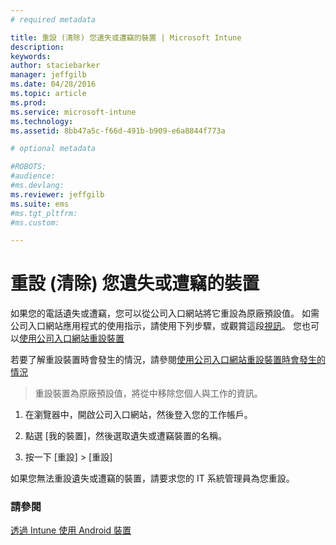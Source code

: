 ```yaml
---
# required metadata

title: 重設 (清除) 您遺失或遭竊的裝置 | Microsoft Intune
description:
keywords:
author: staciebarker
manager: jeffgilb
ms.date: 04/28/2016
ms.topic: article
ms.prod:
ms.service: microsoft-intune
ms.technology:
ms.assetid: 8bb47a5c-f66d-491b-b909-e6a8844f773a

# optional metadata

#ROBOTS:
#audience:
#ms.devlang:
ms.reviewer: jeffgilb
ms.suite: ems
#ms.tgt_pltfrm:
#ms.custom:

---
```



# 重設 (清除) 您遺失或遭竊的裝置

如果您的電話遺失或遭竊，您可以從公司入口網站將它重設為原廠預設值。 如需公司入口網站應用程式的使用指示，請使用下列步驟，或觀賞這段[視訊](http://aka.ms/ly1x17)。 您也可以[使用公司入口網站重設裝置](reset-your-device-cpwebsite.md)

若要了解重設裝置時會發生的情況，請參閱[使用公司入口網站重設裝置時會發生的情況](what-happens-if-you-reset-your-device-using-the-company-portal-android.md)

> 重設裝置為原廠預設值，將從中移除您個人與工作的資訊。

1.  在瀏覽器中，開啟公司入口網站[](http://portal.manage.microsoft.com)，然後登入您的工作帳戶。

2.  點選 [我的裝置]，然後選取遺失或遭竊裝置的名稱。

3.  按一下 [重設] &gt; [重設]

如果您無法重設遺失或遭竊的裝置，請要求您的 IT 系統管理員為您重設。

### 請參閱
[透過 Intune 使用 Android 裝置](using-your-android-device-with-intune.md)



<!--HONumber=May16_HO2-->


